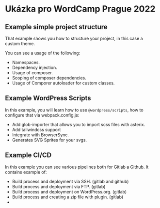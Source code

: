 # Ukázka pro WordCamp Prague 2022

## Example simple project structure

That example shows you how to structure your project, in this case a custom theme.

You can see a usage of the following:

* Namespaces.
* Dependency injection.
* Usage of composer.
* Scoping of composer dependencies.
* Usage of Comporer autoloader for custom classes.


## Example WordPress Scripts

In this example, you will learn how to use `@wordpress/scripts`, how to configure
that via webpack.config.js:

* Add glob-importer that allows you to import scss files with asterix.
* Add tailwindcss support
* Integrate with BrowserSync.
* Generates SVG Sprites for your svgs.

## Example CI/CD

In this example you can see various pipelines both for Gitlab a Github. It contains example of:

* Build process and deployment via SSH. (gitlab and github)
* Build process and deployment via FTP. (gitlab)
* Build process and deployment on WordPress.org. (gitlab)
* Build process and creating a zip file with plugin. (gitlab)
* 